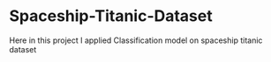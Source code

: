 # Spaceship-Titanic-Dataset
Here in this project I applied Classification model on spaceship titanic dataset 
